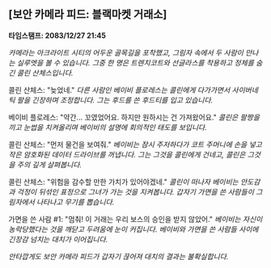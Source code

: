 ## [보안 카메라 피드: 블랙마켓 거래소]

**타임스탬프: 2083/12/27 21:45**

_카메라는 아크라이트 시티의 어두운 골목길을 포착했고, 그림자 속에서 두 사람이 만나는 실루엣을 볼 수 있습니다. 그중 한 명은 트렌치코트와 선글라스를 착용하고 정체를 숨긴 콜린 산체스입니다._

콜린 산체스: "늦었네."
_다른 사람인 베이비 플로레스는 콜린에게 다가가면서 사이버네틱 팔을 긴장하며 조정합니다. 그는 후드를 쓴 후드티를 입고 있습니다._

베이비 플로레스: "약간... 꼬였었어요. 하지만 원하시는 건 가져왔어요."
_콜린은 팔짱을 끼고 눈썹을 치켜올리며 베이비의 설명에 회의적인 태도를 보입니다._

콜린 산체스: "먼저 물건을 보여줘."
_베이비는 잠시 주저하다가 코트 주머니에 손을 넣고 작은 암호화된 데이터 드라이브를 꺼냅니다. 그는 그것을 콜린에게 건네고, 콜린은 그것을 주의 깊게 살펴봅니다._

콜린 산체스: "위험을 감수할 만한 가치가 있어야겠네."
_콜린이 떠나자 베이비는 안도감과 걱정이 뒤섞인 표정으로 그녀가 가는 것을 지켜봅니다. 갑자기 가면을 쓴 사람들이 그림자에서 나타나고 무기를 뽑습니다._

가면을 쓴 사람 #1: "멈춰! 이 거래는 우리 보스의 승인을 받지 않았어."
_베이비는 자신이 농락당했다는 것을 깨닫고 두려움에 눈이 커집니다. 베이비와 가면을 쓴 사람들 사이에 긴장감 넘치는 대치가 이어집니다._

_안타깝게도 보안 카메라 피드가 갑자기 끊어져 대치의 결과는 불확실합니다._
